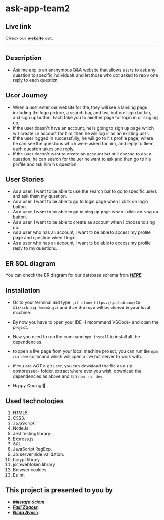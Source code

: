 # ask-app-team2

## Live link

Check our ***[website](https://askkkme.herokuapp.com/)*** out.

---

## Description

- Ask me app is an anonymous Q&A website that allows users to ask any question to specific individuals and let those who got asked to reply one reply to each question.

## User Journey

- When a user enter our website for the, they will see a landing page including the logo picture, a search bar, and two button: login button, and sign up button. Each take you to another page for login in or singing up.
- If the user doesn't have an account, he is going to sign up page which will create an account for him, then he will log in as an existing user.
- If the user logged in successfully, he will go to his profile page, where he can see the questions which were asked for him, and reply to them, each question takes one reply.
- If the user doesn't want to create an account but still choose to ask a question, he can search for the uer he want to ask and then go to his profile and ask him his question.

## User Stories

- As a user, I want to be able to use the search bar to go to specific users and ask them my question.
- As a user, I want to be able to go to login page when I click on login button.
- As a user, I want to be able to go to sing up page when I click on sing up button.
- As a user, I want to be able to create an account when I choose to sing up.
- As a user who has an account, I want to be able to access my profile page and question when I login.
- As a user who has an account, I want to be able to access my profile reply to my questions.

## ER SQL diagram

You can check the ER diagram for our database schema from ***[HERE](https://drawsql.app/teams/moustf/diagrams/ask-app-team2)***

## Installation

- Go to your terminal and type: `git clone https://github.com/CA-G12/ask-app-team2.git` and then the repo will be cloned to your local machine.
- By now you have to open your IDE -I recommend VSCode- and open the project.
- Now you need to run the command `npm install` to install all the dependencies.
- to open a live page from your local machine project, you can run the `npm run dev` command which will open a live hot server to work with.

- If you are *NOT* a git user, you can download the file as a zip -compressed- folder, extract where ever you wish, download the dependencies as above and run `npm run dev`.
- Happy Coding!🤞

## Used technologies

1. HTML5.
2. CSS3.
3. JavaScript.
4. NodeJs.
5. Jest testing library.
6. Express.js
7. SQL.
8. JavaScript RegExp.
9. Joi server side validation.
10. bcrypt library.
11. jsonwebtoken library.
12. Browser cookies.
13. Eslint.

## This project is presented to you by

- ***[Mustafa Salem](https://github.com/moustf)***.
- ***[Fadi Zaqout](https://github.com/fadezak100)***.
- ***[Nada Ayesh](https://github.com/nadasuhailAyesh12)***.
